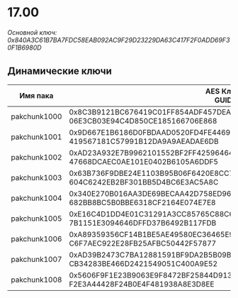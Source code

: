 # 17.00

###### Основной ключ: 0x840A3C61B7BA7FDC58EAB092AC9F29D23229DA63C417F2F0ADD69F30F1B6980D

## Динамические ключи

| Имя пака     | AES Ключ<br/>GUID                                                                                       |
|--------------|---------------------------------------------------------------------------------------------------------|
| pakchunk1000 | 0x8C3B9121BC676419C01FF854ADF457DEA9C6C88A20496507ACAEA7ABB12DDE99<br/>06E3CB03E94C4D850CE185166706E868 |
| pakchunk1001 | 0x9D667E1B6186D0FBDAAD0520FD4FE446959A264036626982822C44CB8368FBB4<br/>419567181C57991B12DA9A9AEADAE6DB |
| pakchunk1002 | 0xAD23A932E7B9962101552BF2FF42596464CFB0FD90780ED8C3D19D89C247B3B6<br/>47668DCAEC0AE101E0402B6105A6DDF5 |
| pakchunk1003 | 0x63B736F9DBE24E1103B95B06F6420E8CC7E72DD2549CF31B75A63980A895922D<br/>604C6242EB2BF301BB5D4BC6E3AC5A8C |
| pakchunk1004 | 0x340E270B016AA3DE69BECAA42D758ED960DD2D8F8C406723F7B37AB7CF350501<br/>682BB8BC5B0BBE6318CF2164E074E7E8 |
| pakchunk1005 | 0xE16C4D1DD4E01C31291A3CC85765C88C63B8D64CA2C2080542976AF32FA8D636<br/>7B1151E3094646DFFD37B6492B117FDB |
| pakchunk1006 | 0xA89359356CF14B1BE5AE49580EC36465E93D383F24195EA523E1DF9A6FA4D201<br/>C6F7AEC922E28FB25AFBC50442F57877 |
| pakchunk1007 | 0xAD39B2473C7BA12881591BF9DA2B5B09B00594B232ED6E9D6680DC7F24CC9B2A<br/>CB34283BE466D2421549051C400A9E52 |
| pakchunk1008 | 0x5606F9F1E23B9063E9F8472BF25844D9132829E08B146D2C58012E816576F790<br/>F2E3A44428F24B0E4F481938A8E3D8EE |
